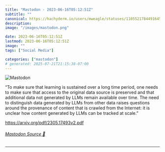 ```yaml
---
title: "Mastodon - 2023-06-16T05:12:51Z"
subtitle: ""
canonical: https://hachyderm.io/users/mweagle/statuses/110552178449164570
description:
image: "/images/mastodon.png"

date: 2023-06-16T05:12:51Z
lastmod: 2023-06-16T05:12:51Z
image: ""
tags: ["Social Media"]

categories: ["mastodon"]
# generated: 2025-07-21T21:15:38-07:00
---
```

![Mastodon](/images/mastodon.png)

<p>“To make sure that learning is sustained over a long time period, one needs to make sure that access to the original data source is preserved and that additional data not generated by LLMs remain available over time. The need to distinguish data generated by LLMs from other data raises questions around the provenance of content that is crawled from the Internet: it is unclear how content generated by LLMs can be tracked at scale.”</p><p><a href="https://arxiv.org/pdf/2305.17493v2.pdf" target="_blank" rel="nofollow noopener noreferrer" translate="no"><span class="invisible">https://</span><span class="">arxiv.org/pdf/2305.17493v2.pdf</span><span class="invisible"></span></a></p>


###### [Mastodon Source 🐘](https://hachyderm.io/@mweagle/110552178449164570)

___
